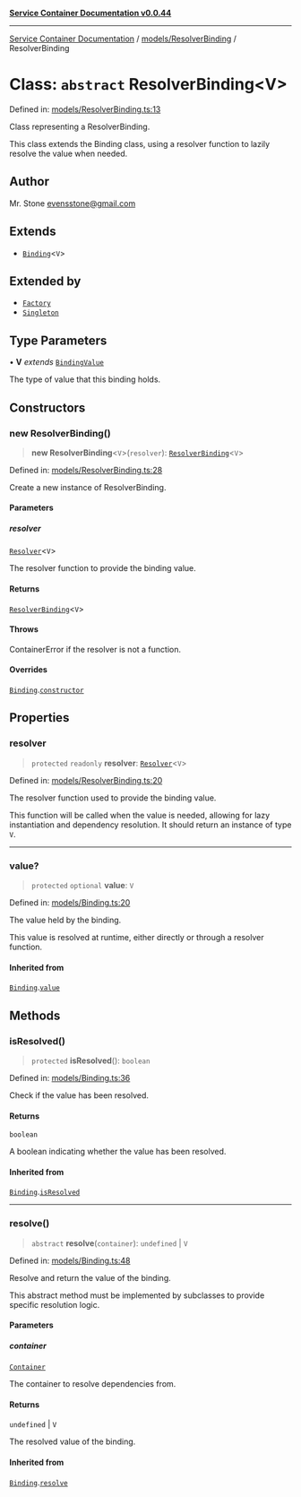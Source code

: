 [**Service Container Documentation v0.0.44**](../../../README.md)

***

[Service Container Documentation](../../../modules.md) / [models/ResolverBinding](../README.md) / ResolverBinding

# Class: `abstract` ResolverBinding\<V\>

Defined in: [models/ResolverBinding.ts:13](https://github.com/stonemjs/service-container/blob/249b060f7936ebb0ea1e26fa167dc5f8fc0b9bc3/src/models/ResolverBinding.ts#L13)

Class representing a ResolverBinding.

This class extends the Binding class, using a resolver function to lazily resolve the value when needed.

## Author

Mr. Stone <evensstone@gmail.com>

## Extends

- [`Binding`](../../Binding/classes/Binding.md)\<`V`\>

## Extended by

- [`Factory`](../../Factory/classes/Factory.md)
- [`Singleton`](../../Singleton/classes/Singleton.md)

## Type Parameters

• **V** *extends* [`BindingValue`](../../../declarations/type-aliases/BindingValue.md)

The type of value that this binding holds.

## Constructors

### new ResolverBinding()

> **new ResolverBinding**\<`V`\>(`resolver`): [`ResolverBinding`](ResolverBinding.md)\<`V`\>

Defined in: [models/ResolverBinding.ts:28](https://github.com/stonemjs/service-container/blob/249b060f7936ebb0ea1e26fa167dc5f8fc0b9bc3/src/models/ResolverBinding.ts#L28)

Create a new instance of ResolverBinding.

#### Parameters

##### resolver

[`Resolver`](../../../declarations/type-aliases/Resolver.md)\<`V`\>

The resolver function to provide the binding value.

#### Returns

[`ResolverBinding`](ResolverBinding.md)\<`V`\>

#### Throws

ContainerError if the resolver is not a function.

#### Overrides

[`Binding`](../../Binding/classes/Binding.md).[`constructor`](../../Binding/classes/Binding.md#constructors)

## Properties

### resolver

> `protected` `readonly` **resolver**: [`Resolver`](../../../declarations/type-aliases/Resolver.md)\<`V`\>

Defined in: [models/ResolverBinding.ts:20](https://github.com/stonemjs/service-container/blob/249b060f7936ebb0ea1e26fa167dc5f8fc0b9bc3/src/models/ResolverBinding.ts#L20)

The resolver function used to provide the binding value.

This function will be called when the value is needed, allowing for lazy instantiation
and dependency resolution. It should return an instance of type `V`.

***

### value?

> `protected` `optional` **value**: `V`

Defined in: [models/Binding.ts:20](https://github.com/stonemjs/service-container/blob/249b060f7936ebb0ea1e26fa167dc5f8fc0b9bc3/src/models/Binding.ts#L20)

The value held by the binding.

This value is resolved at runtime, either directly or through a resolver function.

#### Inherited from

[`Binding`](../../Binding/classes/Binding.md).[`value`](../../Binding/classes/Binding.md#value-1)

## Methods

### isResolved()

> `protected` **isResolved**(): `boolean`

Defined in: [models/Binding.ts:36](https://github.com/stonemjs/service-container/blob/249b060f7936ebb0ea1e26fa167dc5f8fc0b9bc3/src/models/Binding.ts#L36)

Check if the value has been resolved.

#### Returns

`boolean`

A boolean indicating whether the value has been resolved.

#### Inherited from

[`Binding`](../../Binding/classes/Binding.md).[`isResolved`](../../Binding/classes/Binding.md#isresolved)

***

### resolve()

> `abstract` **resolve**(`container`): `undefined` \| `V`

Defined in: [models/Binding.ts:48](https://github.com/stonemjs/service-container/blob/249b060f7936ebb0ea1e26fa167dc5f8fc0b9bc3/src/models/Binding.ts#L48)

Resolve and return the value of the binding.

This abstract method must be implemented by subclasses to provide specific resolution logic.

#### Parameters

##### container

[`Container`](../../../Container/classes/Container.md)

The container to resolve dependencies from.

#### Returns

`undefined` \| `V`

The resolved value of the binding.

#### Inherited from

[`Binding`](../../Binding/classes/Binding.md).[`resolve`](../../Binding/classes/Binding.md#resolve)
